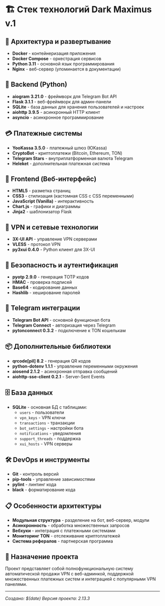 # 🏗️ Стек технологий Dark Maximus v.1

## 🐳 **Архитектура и развертывание**
- **Docker** - контейнеризация приложения
- **Docker Compose** - оркестрация сервисов
- **Python 3.11** - основной язык программирования
- **Nginx** - веб-сервер (упоминается в документации)

## 🐍 **Backend (Python)**
- **aiogram 3.21.0** - фреймворк для Telegram Bot API
- **Flask 3.1.1** - веб-фреймворк для админ-панели
- **SQLite** - база данных для хранения пользователей и настроек
- **aiohttp 3.9.5** - асинхронный HTTP клиент
- **asyncio** - асинхронное программирование

## 💳 **Платежные системы**
- **YooKassa 3.5.0** - платежный шлюз (ЮKassa)
- **CryptoBot** - криптоплатежи (Bitcoin, Ethereum, TON)
- **Telegram Stars** - внутриплатформенная валюта Telegram
- **Heleket** - дополнительная платежная система

## 🎨 **Frontend (Веб-интерфейс)**
- **HTML5** - разметка страниц
- **CSS3** - стилизация (кастомная CSS с CSS переменными)
- **JavaScript (Vanilla)** - интерактивность
- **Chart.js** - графики и диаграммы
- **Jinja2** - шаблонизатор Flask

## 🔧 **VPN и сетевые технологии**
- **3X-UI API** - управление VPN серверами
- **VLESS** - протокол VPN
- **py3xui 0.4.0** - Python клиент для 3X-UI

## 🔐 **Безопасность и аутентификация**
- **pyotp 2.9.0** - генерация TOTP кодов
- **HMAC** - проверка подписей
- **Base64** - кодирование данных
- **Hashlib** - хеширование паролей

## 📱 **Telegram интеграции**
- **Telegram Bot API** - основной функционал бота
- **Telegram Connect** - авторизация через Telegram
- **pytonconnect 0.3.2** - подключение к TON кошелькам

## 📦 **Дополнительные библиотеки**
- **qrcode[pil] 8.2** - генерация QR кодов
- **python-dotenv 1.1.1** - управление переменными окружения
- **aiosend 2.1.2** - асинхронная отправка сообщений
- **aiohttp-sse-client 0.2.1** - Server-Sent Events

## 🗄️ **База данных**
- **SQLite** - основная БД с таблицами:
  - `users` - пользователи
  - `vpn_keys` - VPN ключи
  - `transactions` - транзакции
  - `bot_settings` - настройки бота
  - `notifications` - уведомления
  - `support_threads` - поддержка
  - `xui_hosts` - VPN серверы

## 🛠️ **DevOps и инструменты**
- **Git** - контроль версий
- **pip-tools** - управление зависимостями
- **pylint** - линтинг кода
- **black** - форматирование кода

## 📋 **Особенности архитектуры**
- **Модульная структура** - разделение на бот, веб-сервер, модули
- **Асинхронность** - обработка множественных запросов
- **Вебхуки** - интеграция с платежными системами
- **Мониторинг TON** - отслеживание криптоплатежей
- **Система рефералов** - партнерская программа

## 🎯 **Назначение проекта**
Проект представляет собой полнофункциональную систему автоматической продажи VPN с веб-админкой, поддержкой множественных платежных систем и интеграцией с популярными VPN панелями.

---

*Создано: $(date)*
*Версия проекта: 2.13.3*
